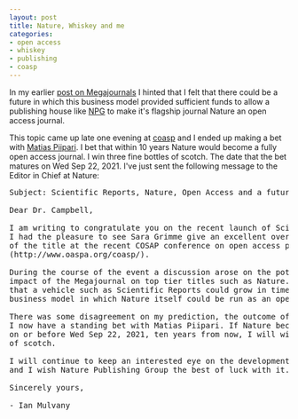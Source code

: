 ```yaml
---
layout: post
title: Nature, Whiskey and me
categories:
- open access
- whiskey
- publishing
- coasp
---
```


In my earlier [post on Megajournals][mj] I hinted that I felt that there could be a future in which this business model provided sufficient funds to allow a publishing house like [NPG][npg] to make it's flagship journal Nature an open access journal.

This topic came up late one evening at [coasp][coasp] and I ended up making a bet with [Matias Piipari][mz2]. I bet that within 10 years Nature would become a fully open access journal. I win three fine bottles of scotch. The date that the bet matures on Wed Sep 22, 2021. I've just sent the following message to the Editor in Chief at Nature:

<pre>
Subject: Scientific Reports, Nature, Open Access and a future of fine whiskey.

Dear Dr. Campbell,

I am writing to congratulate you on the recent launch of Scientific Reports. 
I had the pleasure to see Sara Grimme give an excellent overview of the genesis 
of the title at the recent COSAP conference on open access publishing 
(http://www.oaspa.org/coasp/).

During the course of the event a discussion arose on the potential future 
impact of the Megajournal on top tier titles such as Nature. I professed hope 
that a vehicle such as Scientific Reports could grow in time to support a 
business model in which Nature itself could be run as an open access journal.

There was some disagreement on my prediction, the outcome of which is that 
I now have a standing bet with Matias Piipari. If Nature becomes Open Access 
on or before Wed Sep 22, 2021, ten years from now, I will win three fine bottles 
of scotch.

I will continue to keep an interested eye on the development of Scientific Reports 
and I wish Nature Publishing Group the best of luck with it.

Sincerely yours,

- Ian Mulvany
</pre>

[mj]: http://partiallyattended.com/2011/10/03/megajournals/
[npg]: http://www.nature.com/npg_/index_npg.html
[coasp]: http://www.oaspa.org/coasp/
[mz2]: https://twitter.com/#!/mz2
